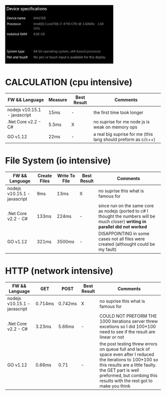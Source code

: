 <img src="../Assets/homepc.png" alt="home spec" width="350px"/>

# CALCULATION (cpu intensive)
|FW && Language | Measure | Best Result| Comments
|----|-|-|-|
|nodejs v10.15.1 - javascript   | 15ms  |-  | the first time took longer
|.Net Core v2.2 - C#            | 5.5ms | X | no suprise for me node js is weak on memory ops
| GO v1.12                      | 22ms  |-  | a real big suprise for me (this lang should preform as c/c++)

# File System (io intensive)
|FW && Language | Create Files | Write To File | Best Result| Comments
|----|-|-|-|-|
|nodejs v10.15.1 - javascript   | 9ms   | 13ms  | X | no suprise this what is famous for
|.Net Core v2.2 - C#            | 133ms | 224ms |-  |since run on the same core as nodejs (ported to c# I thought the numbers will be much closer) **writing in parallel did not worked**
| GO v1.12                      | 321ms |3500ms |-  | DISAPPOINTING in some cases not all files were created (althought could be my fault) 

# HTTP (network intensive)
|FW && Language | GET | POST | Best Result| Comments
|----|-|-|-|-|
|nodejs v10.15.1 - javascript   | 0.714ms    | 0.742ms | X    | no suprise this what is famous for
|.Net Core v2.2 - C#            | 3.23ms    | 5.66ms |-     | COULD NOT PREFORM THE 1000 iterations server threw excetions so I did 100*100 need to see if the result are linear or not
| GO v1.12                      | 0.66ms       |  0.71   |-     | the post testing threw errors on queue full and lack of space even after I reduced the iterations to 100*100 so this results are a little faulty. the GET part is well preformed, but combing this results with the rest got to make you think